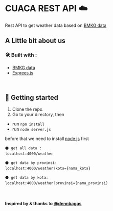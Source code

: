 # CUACA REST API ☁️

Rest API to get weather data based on [BMKG data](https://data.bmkg.go.id/prakiraan-cuaca/)

## A Little bit about us
### 🛠️ Built with :
- [BMKG data](https://data.bmkg.go.id/prakiraan-cuaca/)
- [Exprees.js](https://expressjs.com/)
<br />

## 🏁 Getting started
1. Clone the repo.
2. Go to your directory, then
- run `npm install`
- run `node server.js`

before that we need to install [node js](https://nodejs.org/en/) first

```
⚫ get all data :
localhost:4000/weather

⚫ get data by provinsi:
localhost:4000/weather?kota={nama_kota}

⚫ get data by kota:
localhost:4000/weather?provinsi={nama_provinsi}
```

<br/>

#### Inspired by & thanks to [@dennbagas](https://github.com/dennbagas/bmkg-weather-api)
